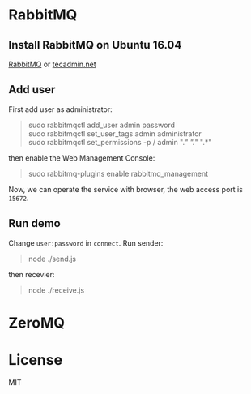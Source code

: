 # RabbitMQ
## Install RabbitMQ on Ubuntu 16.04
[RabbitMQ](https://www.rabbitmq.com/download.html) or [tecadmin.net](https://tecadmin.net/install-rabbitmq-server-on-ubuntu/)

## Add user
First add user as administrator:
> sudo rabbitmqctl add_user admin password 
></br> sudo rabbitmqctl set_user_tags admin administrator
></br> sudo rabbitmqctl set_permissions -p / admin ".*" ".*" ".*"

then enable the Web Management Console:
> sudo rabbitmq-plugins enable rabbitmq_management

Now, we can operate the service with browser, the web access port is `15672`.


## Run demo
Change `user:password` in `connect`. Run sender:
> node ./send.js

then recevier:
> node ./receive.js


# ZeroMQ



# License
MIT


